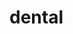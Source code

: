 # dental

<!--##### sahilturk -->
<!--##### Saad Ahmed -->
<!--##### Saad Ahmed -->
<!--##### Saad Ahmed -->
